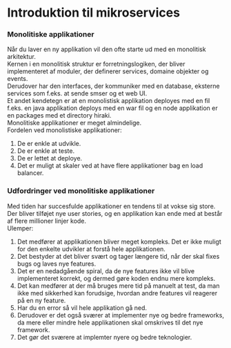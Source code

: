 # Introduktion til mikroservices
### Monolitiske applikationer
Når du laver en ny applikation vil den ofte starte ud med en monolitisk arkitektur.  
Kernen i en monolitisk struktur er forretningslogiken, der bliver implementeret af moduler, der definerer services, domaine objekter og events.  
Derudover har den interfaces, der kommuniker med en database, eksterne services som f.eks. at sende smser og et web UI.  
Et andet kendetegn er at en monolistisk applikation deployes med en fil f.eks. en java applikation deploys med en war fil og en node applikation er en packages med et directory hiraki.  
Monolitiske applikationer er meget almindelige.  
Fordelen ved monolistiske applikationer:  
1. De er enkle at udvikle.  
2. De er enkle at teste.  
3. De er lettet at deploye.  
4. Det er muligt at skaler ved at have flere applikationer bag en load balancer.  

### Udfordringer ved monolitiske applikationer
Med tiden har succesfulde applikationer en tendens til at vokse sig store. Der bliver tilføjet nye user stories, 
og en applikation kan ende med at består af flere millioner linjer kode.  
Ulemper:  
1. Det medfører at applikationen bliver meget kompleks. Det er ikke muligt for den enkelte udvikler at forstå hele applikationen. 
2. Det bestyder at det bliver svært og tager længere tid, når der skal fixes bugs og laves nye features. 
3. Det er en nedadgående spiral, da de nye features ikke vil blive implementeret korrekt, og dermed gøre koden endnu mere kompleks. 
4. Det kan medfører at der må bruges mere tid på manuelt at test, da man ikke med sikkerhed kan forudsige, hvordan andre features vil reagerer på en ny feature. 
5. Har du en error så vil hele applikation gå ned.
6. Derudover er det også sværer at implementer nye og bedre frameworks, da mere eller mindre hele applikationen skal omskrives til det nye framework. 
7. Det gør det sværere at implemter nyere og bedre teknologier.  




